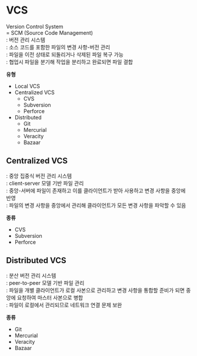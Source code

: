 # VCS
Version Control System     
= SCM (Source Code Management)   
: 버전 관리 시스템   
: 소스 코드를 포함한 파일의 변경 사항-버전 관리        
: 파일을 이전 상태로 되돌리거나 삭제된 파일 복구 가능      
: 협업시 파일을 분기해 작업을 분리하고 완료되면 파일 결합       


**유형**
- Local VCS
- Centralized VCS
    - CVS
    - Subversion
    - Perforce
- Distributed
    - Git
    - Mercurial
    - Veracity
    - Bazaar



## Centralized VCS
: 중앙 집중식 버전 관리 시스템  
: client-server 모델 기반 파일 관리     
: 중앙-서버에 파일이 존재하고 이를 클라이언트가 받아 사용하고 변경 사항을 중앙에 반영         
: 파일의 변경 사항을 중앙에서 관리해 클라이언트가 모든 변경 사항을 파악할 수 있음    


**종류**
- CVS
- Subversion
- Perforce



## Distributed VCS  
: 분산 버전 관리 시스템      
: peer-to-peer 모델 기반 파일 관리     
: 파일을 개별 클라이언트가 로컬 사본으로 관리하고 변경 사항을 통합할 준비가 되면 중앙에 요청하여 마스터 사본으로 병합      
: 파일이 로컬에서 관리되므로 네트워크 연결 문제 보완   


**종류**  
- Git
- Mercurial
- Veracity
- Bazaar
